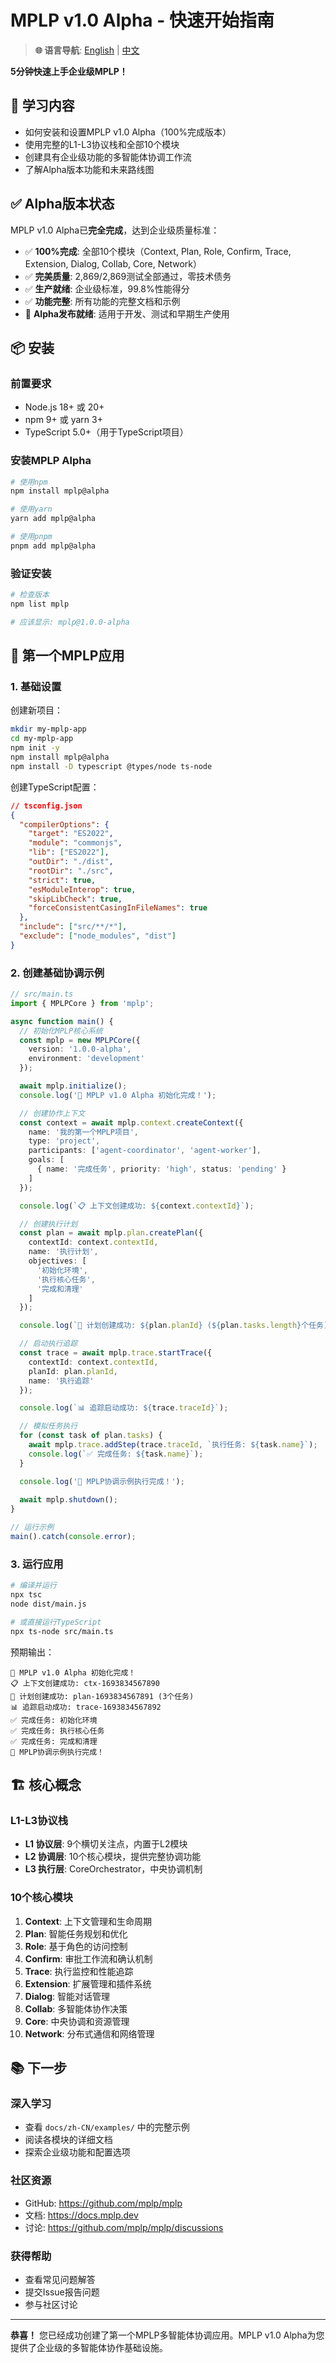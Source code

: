 # MPLP v1.0 Alpha - 快速开始指南

> **🌐 语言导航**: [English](../../en/guides/quick-start.md) | [中文](quick-start.md)



**5分钟快速上手企业级MPLP！**

## 🎯 **学习内容**

- 如何安装和设置MPLP v1.0 Alpha（100%完成版本）
- 使用完整的L1-L3协议栈和全部10个模块
- 创建具有企业级功能的多智能体协调工作流
- 了解Alpha版本功能和未来路线图

## ✅ **Alpha版本状态**

MPLP v1.0 Alpha已**完全完成**，达到企业级质量标准：
- ✅ **100%完成**: 全部10个模块（Context, Plan, Role, Confirm, Trace, Extension, Dialog, Collab, Core, Network）
- ✅ **完美质量**: 2,869/2,869测试全部通过，零技术债务
- ✅ **生产就绪**: 企业级标准，99.8%性能得分
- ✅ **功能完整**: 所有功能的完整文档和示例
- 🚀 **Alpha发布就绪**: 适用于开发、测试和早期生产使用

## 📦 **安装**

### **前置要求**
- Node.js 18+ 或 20+
- npm 9+ 或 yarn 3+
- TypeScript 5.0+（用于TypeScript项目）

### **安装MPLP Alpha**

```bash
# 使用npm
npm install mplp@alpha

# 使用yarn
yarn add mplp@alpha

# 使用pnpm
pnpm add mplp@alpha
```

### **验证安装**

```bash
# 检查版本
npm list mplp

# 应该显示: mplp@1.0.0-alpha
```

## 🚀 **第一个MPLP应用**

### **1. 基础设置**

创建新项目：
```bash
mkdir my-mplp-app
cd my-mplp-app
npm init -y
npm install mplp@alpha
npm install -D typescript @types/node ts-node
```

创建TypeScript配置：
```json
// tsconfig.json
{
  "compilerOptions": {
    "target": "ES2022",
    "module": "commonjs",
    "lib": ["ES2022"],
    "outDir": "./dist",
    "rootDir": "./src",
    "strict": true,
    "esModuleInterop": true,
    "skipLibCheck": true,
    "forceConsistentCasingInFileNames": true
  },
  "include": ["src/**/*"],
  "exclude": ["node_modules", "dist"]
}
```

### **2. 创建基础协调示例**

```typescript
// src/main.ts
import { MPLPCore } from 'mplp';

async function main() {
  // 初始化MPLP核心系统
  const mplp = new MPLPCore({
    version: '1.0.0-alpha',
    environment: 'development'
  });

  await mplp.initialize();
  console.log('🚀 MPLP v1.0 Alpha 初始化完成！');

  // 创建协作上下文
  const context = await mplp.context.createContext({
    name: '我的第一个MPLP项目',
    type: 'project',
    participants: ['agent-coordinator', 'agent-worker'],
    goals: [
      { name: '完成任务', priority: 'high', status: 'pending' }
    ]
  });

  console.log(`📋 上下文创建成功: ${context.contextId}`);

  // 创建执行计划
  const plan = await mplp.plan.createPlan({
    contextId: context.contextId,
    name: '执行计划',
    objectives: [
      '初始化环境',
      '执行核心任务',
      '完成和清理'
    ]
  });

  console.log(`📝 计划创建成功: ${plan.planId} (${plan.tasks.length}个任务)`);

  // 启动执行追踪
  const trace = await mplp.trace.startTrace({
    contextId: context.contextId,
    planId: plan.planId,
    name: '执行追踪'
  });

  console.log(`📊 追踪启动成功: ${trace.traceId}`);

  // 模拟任务执行
  for (const task of plan.tasks) {
    await mplp.trace.addStep(trace.traceId, `执行任务: ${task.name}`);
    console.log(`✅ 完成任务: ${task.name}`);
  }

  console.log('🎉 MPLP协调示例执行完成！');
  
  await mplp.shutdown();
}

// 运行示例
main().catch(console.error);
```

### **3. 运行应用**

```bash
# 编译并运行
npx tsc
node dist/main.js

# 或直接运行TypeScript
npx ts-node src/main.ts
```

预期输出：
```
🚀 MPLP v1.0 Alpha 初始化完成！
📋 上下文创建成功: ctx-1693834567890
📝 计划创建成功: plan-1693834567891 (3个任务)
📊 追踪启动成功: trace-1693834567892
✅ 完成任务: 初始化环境
✅ 完成任务: 执行核心任务
✅ 完成任务: 完成和清理
🎉 MPLP协调示例执行完成！
```

## 🏗️ **核心概念**

### **L1-L3协议栈**
- **L1 协议层**: 9个横切关注点，内置于L2模块
- **L2 协调层**: 10个核心模块，提供完整协调功能
- **L3 执行层**: CoreOrchestrator，中央协调机制

### **10个核心模块**
1. **Context**: 上下文管理和生命周期
2. **Plan**: 智能任务规划和优化
3. **Role**: 基于角色的访问控制
4. **Confirm**: 审批工作流和确认机制
5. **Trace**: 执行监控和性能追踪
6. **Extension**: 扩展管理和插件系统
7. **Dialog**: 智能对话管理
8. **Collab**: 多智能体协作决策
9. **Core**: 中央协调和资源管理
10. **Network**: 分布式通信和网络管理

## 📚 **下一步**

### **深入学习**
- 查看 `docs/zh-CN/examples/` 中的完整示例
- 阅读各模块的详细文档
- 探索企业级功能和配置选项

### **社区资源**
- GitHub: https://github.com/mplp/mplp
- 文档: https://docs.mplp.dev
- 讨论: https://github.com/mplp/mplp/discussions

### **获得帮助**
- 查看常见问题解答
- 提交Issue报告问题
- 参与社区讨论

---

**恭喜！** 您已经成功创建了第一个MPLP多智能体协调应用。MPLP v1.0 Alpha为您提供了企业级的多智能体协作基础设施。
